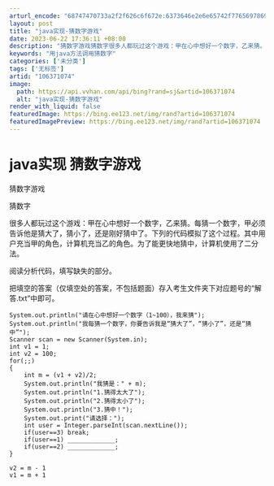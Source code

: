 ```yaml
---
arturl_encode: "68747470733a2f2f626c6f672e:6373646e2e6e65742f77656978696e5f34343833333139352f:61727469636c652f64657461696c732f313036333731303734"
layout: post
title: "java实现-猜数字游戏"
date: 2023-06-22 17:36:11 +08:00
description: "猜数字游戏猜数字很多人都玩过这个游戏：甲在心中想好一个数字，乙来猜。每猜一个数字，甲必须告诉他是猜大"
keywords: "用java方法调用猜数字"
categories: ['未分类']
tags: ['无标签']
artid: "106371074"
image:
  path: https://api.vvhan.com/api/bing?rand=sj&artid=106371074
  alt: "java实现-猜数字游戏"
render_with_liquid: false
featuredImage: https://bing.ee123.net/img/rand?artid=106371074
featuredImagePreview: https://bing.ee123.net/img/rand?artid=106371074
---
```


# java实现 猜数字游戏

猜数字游戏

猜数字

很多人都玩过这个游戏：甲在心中想好一个数字，乙来猜。每猜一个数字，甲必须告诉他是猜大了，猜小了，还是刚好猜中了。下列的代码模拟了这个过程。其中用户充当甲的角色，计算机充当乙的角色。为了能更快地猜中，计算机使用了二分法。
  
阅读分析代码，填写缺失的部分。

把填空的答案（仅填空处的答案，不包括题面）存入考生文件夹下对应题号的“解答.txt”中即可。

```
System.out.println("请在心中想好一个数字（1~100），我来猜");
System.out.println("我每猜一个数字，你要告诉我是“猜大了”，“猜小了”，还是“猜中”");
Scanner scan = new Scanner(System.in);
int v1 = 1;
int v2 = 100;
for(;;)
{
    int m = (v1 + v2)/2;
    System.out.println("我猜是：" + m);
    System.out.println("1.猜得太大了");
    System.out.println("2.猜得太小了");
    System.out.println("3.猜中！");
    System.out.print("请选择：");
    int user = Integer.parseInt(scan.nextLine());
    if(user==3) break;
    if(user==1) _____________;
    if(user==2) _____________;
}

v2 = m - 1
v1 = m + 1

```